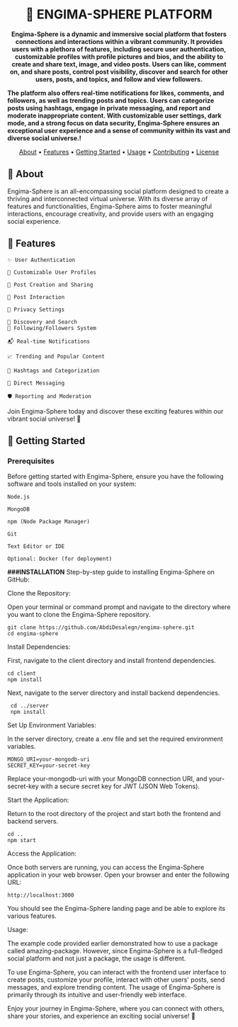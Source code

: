 <h1 align="center">🚀 ENGIMA-SPHERE PLATFORM</h1>

<p align="center">
  <strong>Engima-Sphere is a dynamic and immersive social platform that fosters connections and interactions within a vibrant community. It provides users with a plethora of features, including secure user authentication, customizable profiles with profile pictures and bios, and the ability to create and share text, image, and video posts. Users can like, comment on, and share posts, control post visibility, discover and search for other users, posts, and topics, and follow and view followers.

The platform also offers real-time notifications for likes, comments, and followers, as well as trending posts and topics. Users can categorize posts using hashtags, engage in private messaging, and report and moderate inappropriate content. With customizable user settings, dark mode, and a strong focus on data security, Engima-Sphere ensures an exceptional user experience and a sense of community within its vast and diverse social universe.!</strong>
</p>

<p align="center">
  <a href="#about">About</a> •
  <a href="#features">Features</a> •
  <a href="#getting-started">Getting Started</a> •
  <a href="#usage">Usage</a> •
  <a href="#contributing">Contributing</a> •
  <a href="#license">License</a>
</p>

## 📝 About

Engima-Sphere is an all-encompassing social platform designed to create a thriving and interconnected virtual universe. With its diverse array of features and functionalities, Engima-Sphere aims to foster meaningful interactions, encourage creativity, and provide users with an engaging social experience.


## 🚀 Features
    ✨ User Authentication

    🌟 Customizable User Profiles

    🎉 Post Creation and Sharing

    🌈 Post Interaction

    🌌 Privacy Settings

    💫 Discovery and Search
    🚀 Following/Followers System

    📬 Real-time Notifications

    📈 Trending and Popular Content

    🔖 Hashtags and Categorization

    💌 Direct Messaging

    🛡️ Reporting and Moderation

Join Engima-Sphere today and discover these exciting features within our vibrant social universe! 🚀

## 🏁 Getting Started

### Prerequisites

Before getting started with Engima-Sphere, ensure you have the following software and tools installed on your system:

    Node.js

    MongoDB

    npm (Node Package Manager)

    Git

    Text Editor or IDE

    Optional: Docker (for deployment)





**###INSTALLATION**
Step-by-step guide to installing Engima-Sphere on GitHub:

Clone the Repository:

Open your terminal or command prompt and navigate to the directory where you want to clone the Engima-Sphere repository.

    

    git clone https://github.com/AbdiDesalegn/engima-sphere.git
    cd engima-sphere

Install Dependencies:

First, navigate to the client directory and install frontend dependencies.



    cd client
    npm install

Next, navigate to the server directory and install backend dependencies.



     cd ../server
     npm install

Set Up Environment Variables:

In the server directory, create a .env file and set the required environment variables.



    MONGO_URI=your-mongodb-uri
    SECRET_KEY=your-secret-key

Replace your-mongodb-uri with your MongoDB connection URI, and your-secret-key with a secure secret key for JWT (JSON Web Tokens).

Start the Application:

Return to the root directory of the project and start both the frontend and backend servers.



    cd ..
    npm start

Access the Application:

Once both servers are running, you can access the Engima-Sphere application in your web browser. Open your browser and enter the following URL:

    http://localhost:3000
You should see the Engima-Sphere landing page and be able to explore its various features.

Usage:

The example code provided earlier demonstrated how to use a package called amazing-package. However, since Engima-Sphere is a full-fledged social platform and not just a package, the usage is different.

To use Engima-Sphere, you can interact with the frontend user interface to create posts, customize your profile, interact with other users' posts, send messages, and explore trending content. The usage of Engima-Sphere is primarily through its intuitive and user-friendly web interface.

Enjoy your journey in Engima-Sphere, where you can connect with others, share your stories, and experience an exciting social universe! 🌌
